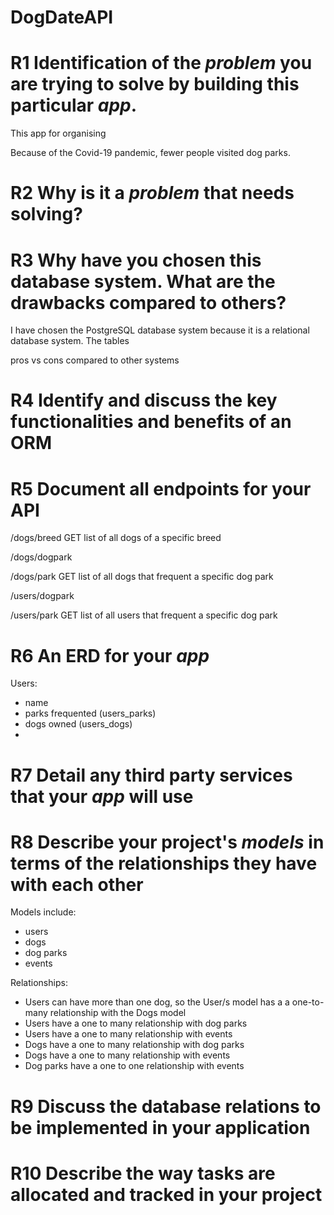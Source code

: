 # DogDateAPI

# R1 Identification of the *problem* you are trying to solve by building this particular *app*.

This app for organising 

Because of the Covid-19 pandemic, fewer people visited dog parks. 

# R2 Why is it a *problem* that needs solving?



# R3 Why have you chosen this database system. What are the drawbacks compared to others?

I have chosen the PostgreSQL database system because it is a relational database system. The tables 

pros vs cons compared to other systems

# R4 Identify and discuss the key functionalities and benefits of an ORM

# R5 Document all endpoints for your API

/dogs/breed GET list of all dogs of a specific breed


/dogs/dogpark

/dogs/park GET list of all dogs that frequent a specific dog park


/users/dogpark

/users/park GET list of all users that frequent a specific dog park

# R6 An ERD for your *app*

Users:
- name
- parks frequented (users_parks)
- dogs owned (users_dogs)
- 

# R7 Detail any third party services that your *app* will use

# R8 Describe your project's *models* in terms of the relationships they have with each other

Models include:
- users
- dogs
- dog parks
- events

Relationships:
- Users can have more than one dog, so the User/s model has a a one-to-many relationship with the Dogs model
- Users have a one to many relationship with dog parks
- Users have a one to many relationship with events
- Dogs have a one to many relationship with dog parks
- Dogs have a one to many relationship with events
- Dog parks have a one to one relationship with events

# R9 Discuss the database relations to be implemented in your application

# R10 Describe the way tasks are allocated and tracked in your project

